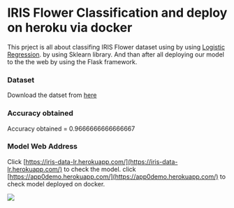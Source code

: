 # IRIS Flower Classification and deploy on heroku via docker

This prject is all about classifing IRIS Flower dataset using  by using [Logistic Regression](https://machinelearningmastery.com/logistic-regression-for-machine-learning).
by using Sklearn library. And than after all deploying our model to the the web by using the Flask framework. 

### Dataset

 Download the datset from [here](https://www.kaggle.com/arshid/iris-flower-dataset?select=IRIS.csv)

### Accuracy obtained
 Accuracy obtained = 0.9666666666666667

### Model Web Address
Click [https://iris-data-lr.herokuapp.com/](https://iris-data-lr.herokuapp.com/) to check the model.
click [https://app0demo.herokuapp.com/](https://app0demo.herokuapp.com/) to check model deployed on docker.

<img src = 'https://github.com/VaishnaviFaraktea/IRISmodel/blob/master/Web%20Interface.png?raw=true'>
